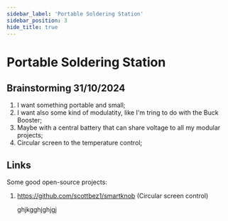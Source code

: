 ```yaml
---
sidebar_label: 'Portable Soldering Station'
sidebar_position: 3
hide_title: true
---
```

# Portable Soldering Station

## Brainstorming 31/10/2024
1) I want something portable and small;
2) I want also some kind of modulatity, like I'm tring to do with the Buck Booster;
3) Maybe with a central battery that can share voltage to all my modular projects;
4) Circular screen to the temperature control;

## Links
Some good open-source projects:
1) https://github.com/scottbez1/smartknob (Circular screen control)
    
    ghjkgghjghjgj